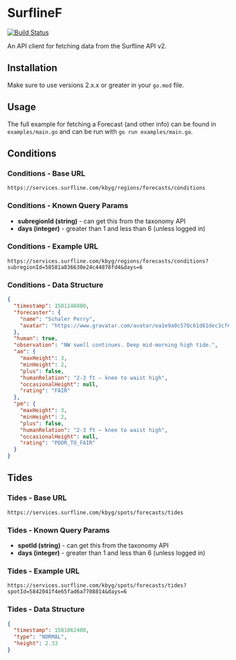 # SurflineF

[![Build Status](https://travis-ci.org/mhelmetag/surflinef.svg?branch=master)](https://travis-ci.org/mhelmetag/surflinef)

An API client for fetching data from the Surfline API v2.

## Installation

Make sure to use versions 2.x.x or greater in your `go.mod` file.

## Usage

The full example for fetching a Forecast (and other info) can be found in `examples/main.go` and can be run with `go run examples/main.go`.

## Conditions

### Conditions - Base URL

`https://services.surfline.com/kbyg/regions/forecasts/conditions`

### Conditions - Known Query Params

- **subregionId (string)** - can get this from the taxonomy API
- **days (integer)** - greater than 1 and less than 6 (unless logged in)

### Conditions - Example URL

`https://services.surfline.com/kbyg/regions/forecasts/conditions?subregionId=58581a836630e24c44878fd4&days=6`

### Conditions - Data Structure

```json
{
  "timestamp": 1581148800,
  "forecaster": {
    "name": "Schaler Perry",
    "avatar": "https://www.gravatar.com/avatar/ea1e9a0c570c61d61dec3cf6ea26a85e?d=mm"
  },
  "human": true,
  "observation": "NW swell continues. Deep mid-morning high tide.",
  "am": {
    "maxHeight": 3,
    "minHeight": 2,
    "plus": false,
    "humanRelation": "2-3 ft – knee to waist high",
    "occasionalHeight": null,
    "rating": "FAIR"
  },
  "pm": {
    "maxHeight": 3,
    "minHeight": 2,
    "plus": false,
    "humanRelation": "2-3 ft – knee to waist high",
    "occasionalHeight": null,
    "rating": "POOR_TO_FAIR"
  }
}
```

## Tides

### Tides - Base URL

`https://services.surfline.com/kbyg/spots/forecasts/tides`

### Tides - Known Query Params

- **spotId (string)** - can get this from the taxonomy API
- **days (integer)** - greater than 1 and less than 6 (unless logged in)

### Tides - Example URL

`https://services.surfline.com/kbyg/spots/forecasts/tides?spotId=5842041f4e65fad6a7708814&days=6`

### Tides - Data Structure

```json
{
  "timestamp": 1581062400,
  "type": "NORMAL",
  "height": 2.33
}
```
